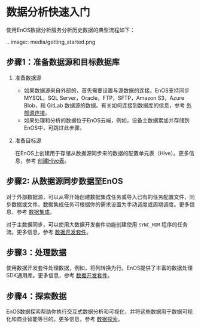 # 数据分析快速入门
使用EnOS数据分析服务分析历史数据的典型流程如下：

.. image:: media/getting_started.png


## 步骤1：准备数据源和目标数据库<preparedatasource>

1. 准备数据源

   - 如果数据源来自外部的，首先需要设置与源数据的连接。EnOS支持同步 MYSQL，SQL Server，Oracle，FTP，SFTP，Amazon S3，Azure Blob，和 GitLab 数据源的数据。有关如何连接到数据库的信息，参考 [外部源连接](data_source/index)。
   - 如果处理和分析的数据位于EnOS云端，例如，设备主数据累加并存储到EnOS中，可跳过此步骤。

2. 准备目标源

   在EnOS上创建用于存储从数据源同步来的数据的配置单元表（Hive）。更多信息，参考 [创建Hive表](data_explorer/creating_hivetable.html)。

## 步骤2: 从数据源同步数据至EnOS<synchronizetoenos>

对于外部数据源，可以从零开始创建数据集成任务或导入已有的任务配置文件，同步数据或文件。数据集成任务可根据你的需求设置为手动调度或周期调度。更多信息，参考 [数据集成](data_integration/index)。

对于主数据同步，可以使用大数据开发套件功能创建使用 `SYNC_MDM` 程序的任务流。更多信息，参考 [数据开发套件](data_ide/index)。

## 步骤3：处理数据<process>

使用数据开发套件处理数据，例如，将列转换为行。EnOS提供了丰富的数据处理SDK通用库。更多信息，参考 [数据开发套件](data_ide/index)。


## 步骤4：探索数据<explorerdata>

EnOS数据探索帮助你执行交互式数据分析和可视化，并将这些数据用于数据可视化和商业智能等目的。更多信息，参考 [数据探索](data_explorer/index)。
